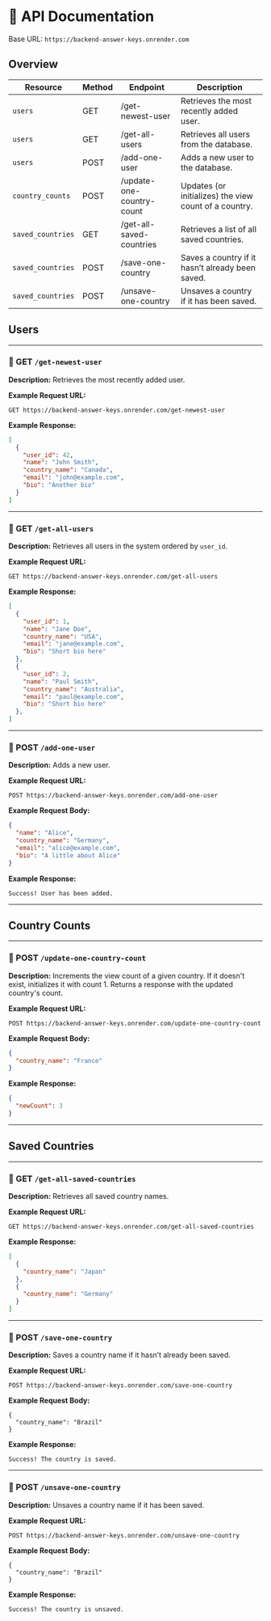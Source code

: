 # 📘 API Documentation

Base URL: `https://backend-answer-keys.onrender.com`


## Overview

| Resource         | Method | Endpoint                   | Description                                           |
|------------------|--------|----------------------------|-------------------------------------------------------|
| `users`          | GET    | /get-newest-user           | Retrieves the most recently added user.              |
| `users`          | GET    | /get-all-users             | Retrieves all users from the database.               |
| `users`          | POST   | /add-one-user              | Adds a new user to the database.                     |
| `country_counts` | POST   | /update-one-country-count | Updates (or initializes) the view count of a country.|
| `saved_countries`| GET    | /get-all-saved-countries   | Retrieves a list of all saved countries.             |
| `saved_countries`| POST   | /save-one-country          | Saves a country if it hasn’t already been saved.     |
| `saved_countries`| POST   | /unsave-one-country          | Unsaves a country if it has been saved.     |


## Users

---

### 🔹 GET `/get-newest-user`

**Description:** Retrieves the most recently added user.

**Example Request URL:**

`GET https://backend-answer-keys.onrender.com/get-newest-user`

**Example Response:**

```json
[
  {
    "user_id": 42,
    "name": "John Smith",
    "country_name": "Canada",
    "email": "john@example.com",
    "bio": "Another bio"
  }
]
```

---

### 🔹 GET `/get-all-users`

**Description:** Retrieves all users in the system ordered by `user_id`.

**Example Request URL:**

`GET https://backend-answer-keys.onrender.com/get-all-users`

**Example Response:**

```json
[
  {
    "user_id": 1,
    "name": "Jane Doe",
    "country_name": "USA",
    "email": "jane@example.com",
    "bio": "Short bio here"
  },
  {
    "user_id": 2,
    "name": "Paul Smith",
    "country_name": "Australia",
    "email": "paul@example.com",
    "bio": "Short bio here"
  },
]
```

---

### 🔹 POST `/add-one-user`

**Description:** Adds a new user.

**Example Request URL:**

`POST https://backend-answer-keys.onrender.com/add-one-user`

**Example Request Body:**

```json
{
  "name": "Alice",
  "country_name": "Germany",
  "email": "alice@example.com",
  "bio": "A little about Alice"
}
```

**Example Response:**

```
Success! User has been added.
```

---

## Country Counts

---

### 🔹 POST `/update-one-country-count`

**Description:** Increments the view count of a given country. If it doesn't exist, initializes it with count 1. Returns a response with the updated country's count. 

**Example Request URL:**

`POST https://backend-answer-keys.onrender.com/update-one-country-count`

**Example Request Body:**

```json
{
  "country_name": "France"
}
```

**Example Response:**

```json
{
  "newCount": 3
}
```

---

## Saved Countries

---

### 🔹 GET `/get-all-saved-countries`

**Description:** Retrieves all saved country names.

**Example Request URL:**

`GET https://backend-answer-keys.onrender.com/get-all-saved-countries`

**Example Response:**

```json
[
  {
    "country_name": "Japan"
  },
  {
    "country_name": "Germany"
  }
]
```

---

### 🔹 POST `/save-one-country`

**Description:** Saves a country name if it hasn’t already been saved.

**Example Request URL:**

`POST https://backend-answer-keys.onrender.com/save-one-country`

**Example Request Body:**

```
{
  "country_name": "Brazil"
}
```

**Example Response:**

```
Success! The country is saved.
```

---

### 🔹 POST `/unsave-one-country`

**Description:** Unsaves a country name if it has been saved. 

**Example Request URL:**

`POST https://backend-answer-keys.onrender.com/unsave-one-country`

**Example Request Body:**

```
{
  "country_name": "Brazil"
}
```

**Example Response:**

```
Success! The country is unsaved.
```

